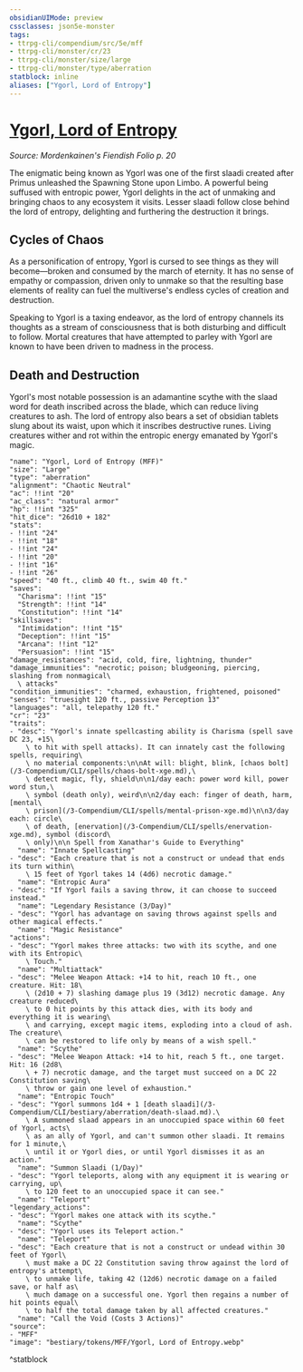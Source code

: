 ```yaml
---
obsidianUIMode: preview
cssclasses: json5e-monster
tags:
- ttrpg-cli/compendium/src/5e/mff
- ttrpg-cli/monster/cr/23
- ttrpg-cli/monster/size/large
- ttrpg-cli/monster/type/aberration
statblock: inline
aliases: ["Ygorl, Lord of Entropy"]
---
```

# [Ygorl, Lord of Entropy](3-Compendium\CLI\bestiary\npc/ygorl-lord-of-entropy-mff.md)
*Source: Mordenkainen's Fiendish Folio p. 20*  

The enigmatic being known as Ygorl was one of the first slaadi created after Primus unleashed the Spawning Stone upon Limbo. A powerful being suffused with entropic power, Ygorl delights in the act of unmaking and bringing chaos to any ecosystem it visits. Lesser slaadi follow close behind the lord of entropy, delighting and furthering the destruction it brings.

## Cycles of Chaos

As a personification of entropy, Ygorl is cursed to see things as they will become—broken and consumed by the march of eternity. It has no sense of empathy or compassion, driven only to unmake so that the resulting base elements of reality can fuel the multiverse's endless cycles of creation and destruction.

Speaking to Ygorl is a taxing endeavor, as the lord of entropy channels its thoughts as a stream of consciousness that is both disturbing and difficult to follow. Mortal creatures that have attempted to parley with Ygorl are known to have been driven to madness in the process.

## Death and Destruction

Ygorl's most notable possession is an adamantine scythe with the slaad word for death inscribed across the blade, which can reduce living creatures to ash. The lord of entropy also bears a set of obsidian tablets slung about its waist, upon which it inscribes destructive runes. Living creatures wither and rot within the entropic energy emanated by Ygorl's magic.

```statblock
"name": "Ygorl, Lord of Entropy (MFF)"
"size": "Large"
"type": "aberration"
"alignment": "Chaotic Neutral"
"ac": !!int "20"
"ac_class": "natural armor"
"hp": !!int "325"
"hit_dice": "26d10 + 182"
"stats":
- !!int "24"
- !!int "18"
- !!int "24"
- !!int "20"
- !!int "16"
- !!int "26"
"speed": "40 ft., climb 40 ft., swim 40 ft."
"saves":
  "Charisma": !!int "15"
  "Strength": !!int "14"
  "Constitution": !!int "14"
"skillsaves":
  "Intimidation": !!int "15"
  "Deception": !!int "15"
  "Arcana": !!int "12"
  "Persuasion": !!int "15"
"damage_resistances": "acid, cold, fire, lightning, thunder"
"damage_immunities": "necrotic; poison; bludgeoning, piercing, slashing from nonmagical\
  \ attacks"
"condition_immunities": "charmed, exhaustion, frightened, poisoned"
"senses": "truesight 120 ft., passive Perception 13"
"languages": "all, telepathy 120 ft."
"cr": "23"
"traits":
- "desc": "Ygorl's innate spellcasting ability is Charisma (spell save DC 23, +15\
    \ to hit with spell attacks). It can innately cast the following spells, requiring\
    \ no material components:\n\nAt will: blight, blink, [chaos bolt](/3-Compendium/CLI/spells/chaos-bolt-xge.md),\
    \ detect magic, fly, shield\n\n1/day each: power word kill, power word stun,\
    \ symbol (death only), weird\n\n2/day each: finger of death, harm, [mental\
    \ prison](/3-Compendium/CLI/spells/mental-prison-xge.md)\n\n3/day each: circle\
    \ of death, [enervation](/3-Compendium/CLI/spells/enervation-xge.md), symbol (discord\
    \ only)\n\n Spell from Xanathar's Guide to Everything"
  "name": "Innate Spellcasting"
- "desc": "Each creature that is not a construct or undead that ends its turn within\
    \ 15 feet of Ygorl takes 14 (4d6) necrotic damage."
  "name": "Entropic Aura"
- "desc": "If Ygorl fails a saving throw, it can choose to succeed instead."
  "name": "Legendary Resistance (3/Day)"
- "desc": "Ygorl has advantage on saving throws against spells and other magical effects."
  "name": "Magic Resistance"
"actions":
- "desc": "Ygorl makes three attacks: two with its scythe, and one with its Entropic\
    \ Touch."
  "name": "Multiattack"
- "desc": "Melee Weapon Attack: +14 to hit, reach 10 ft., one creature. Hit: 18\
    \ (2d10 + 7) slashing damage plus 19 (3d12) necrotic damage. Any creature reduced\
    \ to 0 hit points by this attack dies, with its body and everything it is wearing\
    \ and carrying, except magic items, exploding into a cloud of ash. The creature\
    \ can be restored to life only by means of a wish spell."
  "name": "Scythe"
- "desc": "Melee Weapon Attack: +14 to hit, reach 5 ft., one target. Hit: 16 (2d8\
    \ + 7) necrotic damage, and the target must succeed on a DC 22 Constitution saving\
    \ throw or gain one level of exhaustion."
  "name": "Entropic Touch"
- "desc": "Ygorl summons 1d4 + 1 [death slaadi](/3-Compendium/CLI/bestiary/aberration/death-slaad.md).\
    \ A summoned slaad appears in an unoccupied space within 60 feet of Ygorl, acts\
    \ as an ally of Ygorl, and can't summon other slaadi. It remains for 1 minute,\
    \ until it or Ygorl dies, or until Ygorl dismisses it as an action."
  "name": "Summon Slaadi (1/Day)"
- "desc": "Ygorl teleports, along with any equipment it is wearing or carrying, up\
    \ to 120 feet to an unoccupied space it can see."
  "name": "Teleport"
"legendary_actions":
- "desc": "Ygorl makes one attack with its scythe."
  "name": "Scythe"
- "desc": "Ygorl uses its Teleport action."
  "name": "Teleport"
- "desc": "Each creature that is not a construct or undead within 30 feet of Ygorl\
    \ must make a DC 22 Constitution saving throw against the lord of entropy's attempt\
    \ to unmake life, taking 42 (12d6) necrotic damage on a failed save, or half as\
    \ much damage on a successful one. Ygorl then regains a number of hit points equal\
    \ to half the total damage taken by all affected creatures."
  "name": "Call the Void (Costs 3 Actions)"
"source":
- "MFF"
"image": "bestiary/tokens/MFF/Ygorl, Lord of Entropy.webp"
```
^statblock